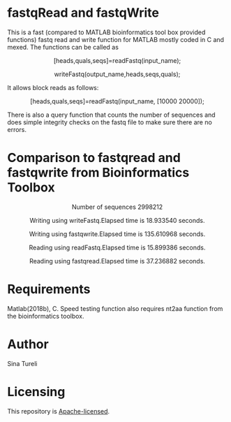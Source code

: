 # fastqRead and fastqWrite

This is a fast (compared to MATLAB bioinformatics tool box provided functions) fastq read and write function for MATLAB mostly coded in C and mexed. The functions can be called as

<p align="center">
[heads,quals,seqs]=readFastq(input_name);
</p>

<p align="center">
writeFastq(output_name,heads,seqs,quals);
</p>


It allows block reads as follows:

<p align="center">
[heads,quals,seqs]=readFastq(input_name, [10000 20000]);
</p>


There is also a query function that counts the number of sequences and does simple integrity checks on the fastq file to make sure there are no errors.

# Comparison to fastqread and fastqwrite from Bioinformatics Toolbox

<p align="center">
Number of sequences 2998212
</p>  
<p align="center">
Writing using writeFastq.Elapsed time is 18.933540 seconds.
</p>  
<p align="center">
Writing using fastqwrite.Elapsed time is 135.610968 seconds.
</p>
<p align="center">
Reading using readFastq.Elapsed time is 15.899386 seconds.
</p>
<p align="center">
Reading using fastqread.Elapsed time is 37.236882 seconds.
</p>


# Requirements

Matlab(2018b), C. Speed testing function also requires nt2aa function from the bioinformatics toolbox. 

# Author
Sina Tureli


# Licensing

This repository is
[Apache-licensed](https://github.com/bamos/densenet.pytorch/blob/master/LICENSE).
